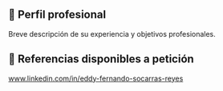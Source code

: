 ## 💼 Perfil profesional
Breve descripción de su experiencia y objetivos profesionales.

## 🔗 Referencias disponibles a petición
www.linkedin.com/in/eddy-fernando-socarras-reyes
